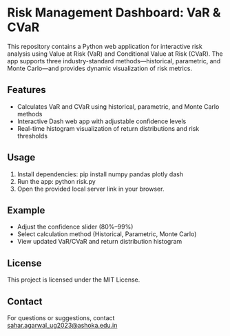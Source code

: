 # Risk Management Dashboard: VaR & CVaR
This repository contains a Python web application for interactive risk analysis using Value at Risk (VaR) and Conditional Value at Risk (CVaR). The app supports three industry-standard methods—historical, parametric, and Monte Carlo—and provides dynamic visualization of risk metrics.

## Features
- Calculates VaR and CVaR using historical, parametric, and Monte Carlo methods
- Interactive Dash web app with adjustable confidence levels
- Real-time histogram visualization of return distributions and risk thresholds

## Usage
1. Install dependencies:
    pip install numpy pandas plotly dash
2. Run the app:
    python risk.py
3. Open the provided local server link in your browser.

## Example
- Adjust the confidence slider (80%–99%)
- Select calculation method (Historical, Parametric, Monte Carlo)
- View updated VaR/CVaR and return distribution histogram

## License
This project is licensed under the MIT License.

## Contact
For questions or suggestions, contact sahar.agarwal_ug2023@ashoka.edu.in 

   

